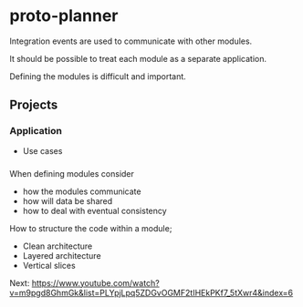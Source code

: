 # proto-planner
Integration events are used to communicate with other modules.

It should be possible to treat each module as a separate application.

Defining the modules is difficult and important.

## Projects
### Application
- Use cases

### 

When defining modules consider
- how the modules communicate
- how will data be shared
- how to deal with eventual consistency

How to structure the code within a module;
- Clean architecture
- Layered architecture
- Vertical slices

Next:
https://www.youtube.com/watch?v=m9pgd8GhmGk&list=PLYpjLpq5ZDGvOGMF2tIHEkPKf7_5tXwr4&index=6